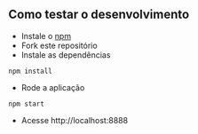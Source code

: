 

## Como testar o desenvolvimento
- Instale o [npm](https://nodejs.org/en/download/)
- Fork este repositório 
- Instale as dependências
```
npm install
```
- Rode a aplicação
```
npm start
```
- Acesse http://localhost:8888


